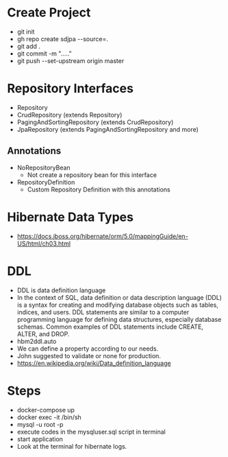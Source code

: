 # Create Project
- git init
- gh repo create sdjpa --source=.
- git add .
- git commit -m "....."
- git push --set-upstream origin master

# Repository Interfaces
- Repository
- CrudRepository (extends Repository)
- PagingAndSortingRepository (extends CrudRepository)
- JpaRepository (extends PagingAndSortingRepository and more)

## Annotations
- NoRepositoryBean
  - Not create a repository bean for this interface
- RepositoryDefinition
  - Custom Repository Definition with this annotations

# Hibernate Data Types
- https://docs.jboss.org/hibernate/orm/5.0/mappingGuide/en-US/html/ch03.html

# DDL
- DDL is data definition language
- In the context of SQL, data definition or data description language (DDL) is a syntax for creating and modifying database objects such as tables, indices, and users. DDL statements are similar to a computer programming language for defining data structures, especially database schemas. Common examples of DDL statements include CREATE, ALTER, and DROP.
- hbm2ddl.auto
- We can define a property according to our needs.
- John suggested to validate or none for production.
- https://en.wikipedia.org/wiki/Data_definition_language


# Steps
- docker-compose up
- docker exec -it /bin/sh
- mysql -u root -p
- execute codes in the mysqluser.sql script in terminal
- start application
- Look at the terminal for hibernate logs.

